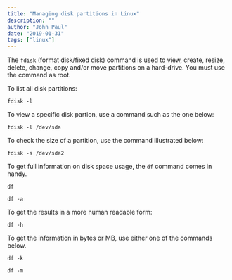 ```yaml
---
title: "Managing disk partitions in Linux"
description: ""
author: "John Paul"
date: "2019-01-31"
tags: ["linux"]
---
```


The `fdisk` (format disk/fixed disk) command is used to view, create, resize,
delete, change, copy and/or move partitions on a hard-drive. You must use the
command as root.

To list all disk partitions:

`fdisk -l`

To view a specific disk partion, use a command such as the one below:

`fdisk -l /dev/sda`

To check the size of a partition, use the command illustrated below:

`fdisk -s /dev/sda2`

To get full information on disk space usage, the `df` command comes in handy.

`df`

`df -a`

To get the results in a more human readable form:

`df -h`

To get the information in bytes or MB, use either one of the commands below.

`df -k`

`df -m`
